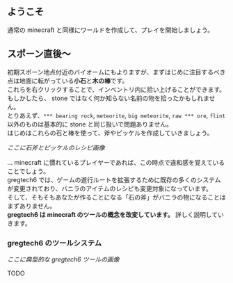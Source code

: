 ## ようこそ
通常の minecraft と同様にワールドを作成して、プレイを開始しましょう。

## スポーン直後～
初期スポーン地点付近のバイオームにもよりますが、まずはじめに注目するべき点は地面に転がっている**小石**と**木の棒**です。  
これらを右クリックすることで、インベントリ内に拾い上げることができます。  
もしかしたら、 stone ではなく何か知らない名前の物を拾ったかもしれません。  
とりあえず、`*** bearing rock`, `meteorite`, `big meteorite`, `raw *** ore`, `flint` 以外のものは基本的に stone と同じ扱いで問題ありません。  
はじめはこれらの石と棒を使って、斧やピッケルを作成していきましょう。 

*ここに石斧とピッケルのレシピ画像*

... minecraft に慣れているプレイヤーであれば、この時点で違和感を覚えていることでしょう。  
gregtech6 では、ゲームの進行ルートを拡張するために既存の多くのシステムが変更されており、バニラのアイテムのレシピも変更対象になっています。  
そして、そもそもあなたが作ることになる「石の斧」がバニラの物になることはまずありません。  
**gregtech6 は minecraft のツールの概念を改変しています。** 詳しく説明していきます。

### gregtech6 のツールシステム
*ここに典型的な gregtech6 ツールの画像*

TODO